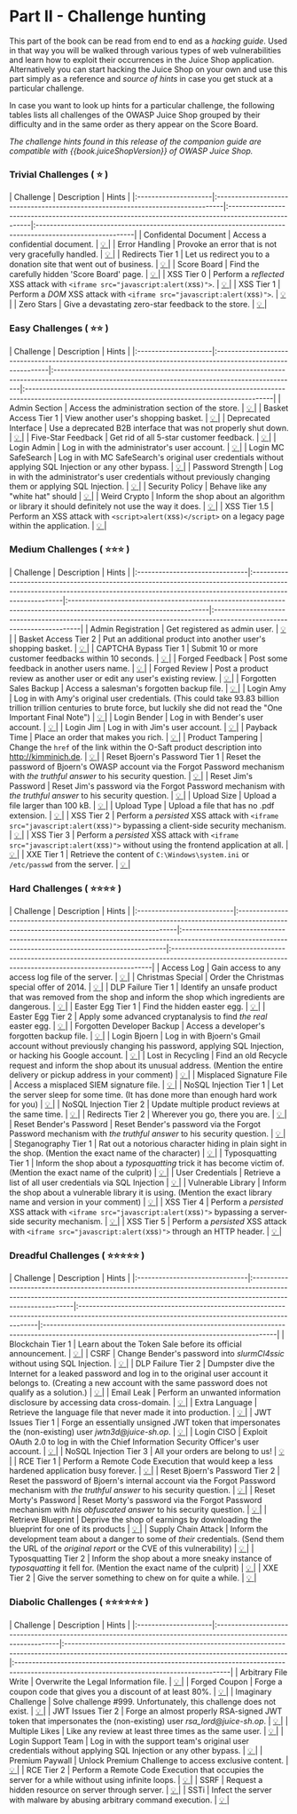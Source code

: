 # Part II - Challenge hunting

This part of the book can be read from end to end as a _hacking guide_.
Used in that way you will be walked through various types of web
vulnerabilities and learn how to exploit their occurrences in the Juice
Shop application. Alternatively you can start hacking the Juice Shop on
your own and use this part simply as a reference and _source of hints_
in case you get stuck at a particular challenge.

In case you want to look up hints for a particular challenge, the
following tables lists all challenges of the OWASP Juice Shop grouped by
their difficulty and in the same order as thery appear on the Score
Board.

_The challenge hints found in this release of the companion guide are
compatible with {{book.juiceShopVersion}} of OWASP Juice Shop._

### Trivial Challenges (  :star:  )

| Challenge            | Description                                                                     | Hints                                                                                                                                                                |
|:---------------------|:--------------------------------------------------------------------------------|:----------------------------------------------------------------------------------------------------|:---------------------------------------------------------------------------------------------------------|
| Confidental Document | Access a confidential document.                                                 | [  :bulb:  ](sensitive-data-exposure.md#access-a-confidential-document)                             | 
| Error Handling       | Provoke an error that is not very gracefully handled.                           | [  :bulb:  ](security-misconfiguration.md#provoke-an-error-that-is-not-very-gracefully-handled)     | 
| Redirects Tier 1     | Let us redirect you to a donation site that went out of business.               | [  :bulb:  ](forgotten-content.md#let-us-redirect-you-to-a-donation-site-that-went-out-of-business) | 
| Score Board          | Find the carefully hidden 'Score Board' page.                                   | [  :bulb:  ](score-board.md#find-the-carefully-hidden-score-board-page)                             | 
| XSS Tier 0           | Perform a _reflected_ XSS attack with `<iframe src="javascript:alert(`xss`)">`. | [  :bulb:  ](xss.md#perform-a-reflected-xss-attack)                                                 | 
| XSS Tier 1           | Perform a _DOM_ XSS attack with `<iframe src="javascript:alert(`xss`)">`.       | [  :bulb:  ](xss.md#perform-a-dom-xss-attack)                                                       | 
| Zero Stars           | Give a devastating zero-star feedback to the store.                             | [  :bulb:  ](improper-input-validation.md#give-a-devastating-zero-star-feedback-to-the-store)       | 

### Easy Challenges (  :star::star:  )

| Challenge            | Description                                                                                                  | Hints                                                                                                                                                                                                                                                                                        |
|:---------------------|:-------------------------------------------------------------------------------------------------------------|:--------------------------------------------------------------------------------------------------------------------------------------------------|:---------------------------------------------------------------------------------------------------------------------------------------------------|
| Admin Section        | Access the administration section of the store.                                 | [  :bulb:  ](broken-access-control.md#access-the-administration-section-of-the-store)               | 
| Basket Access Tier 1 | View another user's shopping basket.                                                                         | [  :bulb:  ](broken-access-control.md#view-another-users-shopping-basket)                                                                         | 
| Deprecated Interface | Use a deprecated B2B interface that was not properly shut down.                                              | [  :bulb:  ](forgotten-content.md#use-a-deprecated-b2b-interface-that-was-not-properly-shut-down)                                                 | 
| Five-Star Feedback   | Get rid of all 5-star customer feedback.                                                                     | [  :bulb:  ](broken-access-control.md#get-rid-of-all-5-star-customer-feedback)                                                                    | 
| Login Admin          | Log in with the administrator's user account.                                                                | [  :bulb:  ](injection.md#log-in-with-the-administrators-user-account)                                                                            | 
| Login MC SafeSearch  | Log in with MC SafeSearch's original user credentials without applying SQL Injection or any other bypass.    | [  :bulb:  ](sensitive-data-exposure.md#log-in-with-mc-safesearchs-original-user-credentials)                                                     | 
| Password Strength    | Log in with the administrator's user credentials without previously changing them or applying SQL Injection. | [  :bulb:  ](broken-authentication.md#log-in-with-the-administrators-user-credentials-without-previously-changing-them-or-applying-sql-injection) | 
| Security Policy      | Behave like any "white hat" should                                                                           | [  :bulb:  ](roll-your-own-security.md#behave-like-any-white-hat-should)                                                                          | 
| Weird Crypto         | Inform the shop about an algorithm or library it should definitely not use the way it does.                  | [  :bulb:  ](sensitive-data-exposure.md#inform-the-shop-about-an-algorithm-or-library-it-should-definitely-not-use-the-way-it-does)               | 
| XSS Tier 1.5         | Perform an XSS attack with `<script>alert(`xss`)</script>` on a legacy page within the application.          | [  :bulb:  ](xss.md#perform-an-xss-attack-on-a-legacy-page-within-the-application)                                                                | 

### Medium Challenges (  :star::star::star:  )

| Challenge                      | Description                                                                                                                                                                          | Hints                                                                                                                                                                                                                              |
|:-------------------------------|:-------------------------------------------------------------------------------------------------------------------------------------------------------------------------------------|:---------------------------------------------------------------------------------------------------------------------|:----------------------------------------------------------------------------------------------------------------------|
| Admin Registration             | Get registered as admin user.                                                                                                                                                        | [  :bulb:  ](improper-input-validation.md#get-registered-as-admin-user)                                              | 
| Basket Access Tier 2           | Put an additional product into another user's shopping basket.                                                                                                                       | [  :bulb:  ](broken-access-control.md#put-an-additional-product-into-another-users-shopping-basket)                  | 
| CAPTCHA Bypass Tier 1          | Submit 10 or more customer feedbacks within 10 seconds.                                                                                                                              | [  :bulb:  ](roll-your-own-security.md#submit-10-or-more-customer-feedbacks-within-10-seconds)                       | 
| Forged Feedback                | Post some feedback in another users name.                                                                                                                                            | [  :bulb:  ](broken-access-control.md#post-some-feedback-in-another-users-name)                                      | 
| Forged Review                  | Post a product review as another user or edit any user's existing review.                                                                                                            | [  :bulb:  ](broken-access-control.md#post-a-product-review-as-another-user-or-edit-any-users-existing-review)       | 
| Forgotten Sales Backup         | Access a salesman's forgotten backup file.                                                                                                                                           | [  :bulb:  ](security-misconfiguration.md#access-a-salesmans-forgotten-backup-file)                                  | 
| Login Amy                      | Log in with Amy's original user credentials. (This could take 93.83 billion trillion trillion centuries to brute force, but luckily she did not read the "One Important Final Note") | [  :bulb:  ](sensitive-data-exposure.md#log-in-with-amys-original-user-credentials)                                  | 
| Login Bender                   | Log in with Bender's user account.                                                                                                                                                   | [  :bulb:  ](injection.md#log-in-with-benders-user-account)                                                          | 
| Login Jim                      | Log in with Jim's user account.                                                                                                                                                      | [  :bulb:  ](injection.md#log-in-with-jims-user-account)                                                             | 
| Payback Time                   | Place an order that makes you rich.                                                                                                                                                  | [  :bulb:  ](improper-input-validation.md#place-an-order-that-makes-you-rich)                                        | 
| Product Tampering              | Change the `href` of the link within the O-Saft product description into http://kimminich.de.                                                                                        | [  :bulb:  ](broken-access-control.md#change-the-href-of-the-link-within-the-o-saft-product-description)             | 
| Reset Bjoern's Password Tier 1 | Reset the password of Bjoern's OWASP account via the Forgot Password mechanism with _the truthful answer_ to his security question.                                                  | [  :bulb:  ](broken-authentication.md#reset-the-password-of-bjoerns-owasp-account-via-the-forgot-password-mechanism) | 
| Reset Jim's Password           | Reset Jim's password via the Forgot Password mechanism with _the truthful answer_ to his security question.                                                                          | [  :bulb:  ](broken-authentication.md#reset-jims-password-via-the-forgot-password-mechanism)                         | 
| Upload Size                    | Upload a file larger than 100 kB.                                                                                                                                                    | [  :bulb:  ](improper-input-validation.md#upload-a-file-larger-than-100-kb)                                          | 
| Upload Type                    | Upload a file that has no .pdf extension.                                                                                                                                            | [  :bulb:  ](improper-input-validation.md#upload-a-file-that-has-no-pdf-extension)                                   | 
| XSS Tier 2                     | Perform a _persisted_ XSS attack with `<iframe src="javascript:alert(`xss`)">` bypassing a client-side security mechanism.                                                           | [  :bulb:  ](xss.md#perform-a-persisted-xss-attack-bypassing-a-client-side-security-mechanism)                       | 
| XSS Tier 3                     | Perform a _persisted_ XSS attack with `<iframe src="javascript:alert(`xss`)">` without using the frontend application at all.                                                        | [  :bulb:  ](xss.md#perform-a-persisted-xss-attack-without-using-the-frontend-application-at-all)                    | 
| XXE Tier 1                     | Retrieve the content of `C:\Windows\system.ini` or `/etc/passwd` from the server.                                                                                                    | [  :bulb:  ](xxe.md#retrieve-the-content-of-cwindowssystemini-or-etcpasswd-from-the-server)                          | 

### Hard Challenges (  :star::star::star::star:  )

| Challenge                  | Description                                                                                                                                | Hints                                                                                                                                                                                                                                                                                                |
|:---------------------------|:-------------------------------------------------------------------------------------------------------------------------------------------|:-------------------------------------------------------------------------------------------------------------------------------------------------------|:------------------------------------------------------------------------------------------------------------------------------------------------------|
| Access Log                 | Gain access to any access log file of the server.                                                                                          | [  :bulb:  ](sensitive-data-exposure.md#gain-access-to-any-access-log-file-of-the-server)                                                              | 
| Christmas Special          | Order the Christmas special offer of 2014.                                                                                                 | [  :bulb:  ](injection.md#order-the-christmas-special-offer-of-2014)                                                                                   |
| DLP Failure Tier 1         | Identify an unsafe product that was removed from the shop and inform the shop which ingredients are dangerous.                             | [  :bulb:  ](sensitive-data-exposure.md#identify-an-unsafe-product-that-was-removed-from-the-shop-and-inform-the-shop-which-ingredients-are-dangerous) | 
| Easter Egg Tier 1          | Find the hidden easter egg.                                                                                                                | [  :bulb:  ](roll-your-own-security.md#find-the-hidden-easter-egg)                                                                                     | 
| Easter Egg Tier 2          | Apply some advanced cryptanalysis to find _the real_ easter egg.                                                                           | [  :bulb:  ](security-through-obscurity.md#apply-some-advanced-cryptanalysis-to-find-the-real-easter-egg)                                              | 
| Forgotten Developer Backup | Access a developer's forgotten backup file.                                                                                                | [  :bulb:  ](roll-your-own-security.md#access-a-developers-forgotten-backup-file)                                                                      | 
| Login Bjoern               | Log in with Bjoern's Gmail account without previously changing his password, applying SQL Injection, or hacking his Google account.        | [  :bulb:  ](broken-authentication.md#log-in-with-bjoerns-gmail-account)                                                                               | 
| Lost in Recycling          | Find an old Recycle request and inform the shop about its unusual address. (Mention the entire delivery or pickup address in your comment) | [  :bulb:  ](injection.md#find-an-old-recycle-request-and-inform-the-shop-about-its-unusual-address)                                                   | 
| Misplaced Signature File   | Access a misplaced SIEM signature file.                                                                                                    | [  :bulb:  ](roll-your-own-security.md#access-a-misplaced-siem-signature-file)                                                                         | 
| NoSQL Injection Tier 1     | Let the server sleep for some time. (It has done more than enough hard work for you)                                                       | [  :bulb:  ](injection.md#let-the-server-sleep-for-some-time)                                                                                          | 
| NoSQL Injection Tier 2     | Update multiple product reviews at the same time.                                                                                          | [  :bulb:  ](injection.md#update-multiple-product-reviews-at-the-same-time)                                                                            | 
| Redirects Tier 2           | Wherever you go, there you are.                                                                                                            | [  :bulb:  ](roll-your-own-security.md#wherever-you-go-there-you-are)                                                                                  | 
| Reset Bender's Password    | Reset Bender's password via the Forgot Password mechanism with _the truthful answer_ to his security question.                             | [  :bulb:  ](broken-authentication.md#reset-benders-password-via-the-forgot-password-mechanism)                                                        | 
| Steganography Tier 1       | Rat out a notorious character hiding in plain sight in the shop. (Mention the exact name of the character)                                 | [  :bulb:  ](security-through-obscurity.md#rat-out-a-notorious-character-hiding-in-plain-sight-in-the-shop)                                            | 
| Typosquatting Tier 1       | Inform the shop about a _typosquatting_ trick it has become victim of. (Mention the exact name of the culprit)                             | [  :bulb:  ](vulnerable-components.md#inform-the-shop-about-a-typosquatting-trick-it-has-become-victim-of)                                             | 
| User Credentials           | Retrieve a list of all user credentials via SQL Injection                                                                                  | [  :bulb:  ](injection.md#retrieve-a-list-of-all-user-credentials-via-sql-injection)                                                                   | 
| Vulnerable Library         | Inform the shop about a vulnerable library it is using. (Mention the exact library name and version in your comment)                       | [  :bulb:  ](vulnerable-components.md#inform-the-shop-about-a-vulnerable-library-it-is-using)                                                          | 
| XSS Tier 4                 | Perform a _persisted_ XSS attack with `<iframe src="javascript:alert(`xss`)">` bypassing a server-side security mechanism.                 | [  :bulb:  ](xss.md#perform-a-persisted-xss-attack-bypassing-a-server-side-security-mechanism)                                                         | 
| XSS Tier 5                 | Perform a _persisted_ XSS attack with `<iframe src="javascript:alert(`xss`)">` through an HTTP header.                                     | [  :bulb:  ](xss.md#perform-a-persisted-xss-attack-through-an-http-header)                                                                             | 

### Dreadful Challenges (  :star::star::star::star::star:  )

| Challenge                      | Description                                                                                                                                                                             | Hints                                                                                                                                                                                                                                                                                  |
|:-------------------------------|:----------------------------------------------------------------------------------------------------------------------------------------------------------------------------------------|:------------------------------------------------------------------------------------------------------------------------------------------------|:-----------------------------------------------------------------------------------------------------------------------------------------------|
| Blockchain Tier 1              | Learn about the Token Sale before its official announcement.                                                                                                                            | [  :bulb:  ](security-through-obscurity.md#learn-about-the-token-sale-before-its-official-announcement)                                         | 
| CSRF                           | Change Bender's password into _slurmCl4ssic_ without using SQL Injection.                                                                                                               | [  :bulb:  ](broken-authentication.md#change-benders-password-into-slurmcl4ssic-without-using-sql-injection-or-forgot-password)                 | 
| DLP Failure Tier 2             | Dumpster dive the Internet for a leaked password and log in to the original user account it belongs to. (Creating a new account with the same password does not qualify as a solution.) | [  :bulb:  ](sensitive-data-exposure.md#dumpster-dive-the-internet-for-a-leaked-password-and-log-in-to-the-original-user-account-it-belongs-to) | 
| Email Leak                     | Perform an unwanted information disclosure by accessing data cross-domain.                                                                                                              | [  :bulb:  ](sensitive-data-exposure.md#perform-an-unwanted-information-disclosure-by-accessing-data-cross-domain)                              | 
| Extra Language                 | Retrieve the language file that never made it into production.                                                                                                                          | [  :bulb:  ](forgotten-content.md#retrieve-the-language-file-that-never-made-it-into-production)                                                | 
| JWT Issues Tier 1              | Forge an essentially unsigned JWT token that impersonates the (non-existing) user _jwtn3d@juice-sh.op_.                                                                                 | [  :bulb:  ](vulnerable-components.md#forge-an-essentially-unsigned-jwt-token)                                                                  | 
| Login CISO                     | Exploit OAuth 2.0 to log in with the Chief Information Security Officer's user account.                                                                                                 | [  :bulb:  ](broken-authentication.md#exploit-oauth-20-to-log-in-with-the-cisos-user-account)                                                   | 
| NoSQL Injection Tier 3         | All your orders are belong to us!                                                                                                                                                       | [  :bulb:  ](injection.md#all-your-orders-are-belong-to-us)                                                                                     | 
| RCE Tier 1                     | Perform a Remote Code Execution that would keep a less hardened application busy forever.                                                                                               | [  :bulb:  ](insecure-deserialization.md#perform-a-remote-code-execution-that-would-keep-a-less-hardened-application-busy-forever)              | 
| Reset Bjoern's Password Tier 2 | Reset the password of Bjoern's internal account via the Forgot Password mechanism with _the truthful answer_ to his security question.                                                  | [  :bulb:  ](broken-authentication.md#reset-the-password-of-bjoerns-internal-account-via-the-forgot-password-mechanism)                         | 
| Reset Morty's Password         | Reset Morty's password via the Forgot Password mechanism with _his obfuscated answer_ to his security question.                                                                         | [  :bulb:  ](security-misconfiguration.md#reset-mortys-password-via-the-forgot-password-mechanism)                                              | 
| Retrieve Blueprint             | Deprive the shop of earnings by downloading the blueprint for one of its products                                                                                                       | [  :bulb:  ](forgotten-content.md#deprive-the-shop-of-earnings-by-downloading-the-blueprint-for-one-of-its-products)                            | 
| Supply Chain Attack            | Inform the development team about a danger to some of _their_ credentials. (Send them the URL of the _original report_ or the CVE of this vulnerability)                                | [  :bulb:  ](broken-authentication.md#inform-the-development-team-about-a-danger-to-some-of-their-credentials)                                  | 
| Typosquatting Tier 2           | Inform the shop about a more sneaky instance of _typosquatting_ it fell for. (Mention the exact name of the culprit)                                                                    | [  :bulb:  ](vulnerable-components.md#inform-the-shop-about-a-more-sneaky-instance-of-typosquatting-it-fell-for)                                | 
| XXE Tier 2                     | Give the server something to chew on for quite a while.                                                                                                                                 | [  :bulb:  ](xxe.md#give-the-server-something-to-chew-on-for-quite-a-while)                                                                     |

### Diabolic Challenges (  :star::star::star::star::star::star:  )

| Challenge            | Description                                                                                                     | Hints                                                                                                                                                                                                                                                                         |
|:---------------------|:----------------------------------------------------------------------------------------------------------------|:--------------------------------------------------------------------------------------------------------------------------------------------|:------------------------------------------------------------------------------------------------------------------------------------------|
| Arbitrary File Write | Overwrite the Legal Information file.                                                                           | [  :bulb:  ](vulnerable-components.md#overwrite-the-legal-information-file)                                                                 | 
| Forged Coupon        | Forge a coupon code that gives you a discount of at least 80%.                                                  | [  :bulb:  ](sensitive-data-exposure.md#forge-a-coupon-code-that-gives-you-a-discount-of-at-least-80)                                       | 
| Imaginary Challenge  | Solve challenge #999. Unfortunately, this challenge does not exist.                                             | [  :bulb:  ](sensitive-data-exposure.md#solve-challenge-999)                                                                                |
| JWT Issues Tier 2    | Forge an almost properly RSA-signed JWT token that impersonates the (non-existing) user _rsa_lord@juice-sh.op_. | [  :bulb:  ](vulnerable-components.md#forge-an-almost-properly-rsa-signed-jwt-token)                                                        | 
| Multiple Likes       | Like any review at least three times as the same user.                                                          | [  :bulb:  ](race-condition.md#like-any-review-at-least-three-times-as-the-same-user)                                                       | 
| Login Support Team   | Log in with the support team's original user credentials without applying SQL Injection or any other bypass.    | [  :bulb:  ](security-misconfiguration.md#log-in-with-the-support-teams-original-user-credentials)                                          | 
| Premium Paywall      | Unlock Premium Challenge to access exclusive content.                                                           | [  :bulb:  ](sensitive-data-exposure.md#unlock-premium-challenge-to-access-exclusive-content)                                               | 
| RCE Tier 2           | Perform a Remote Code Execution that occupies the server for a while without using infinite loops.              | [  :bulb:  ](insecure-deserialization.md#perform-a-remote-code-execution-that-occupies-the-server-for-a-while-without-using-infinite-loops) | 
| SSRF                 | Request a hidden resource on server through server.                                                             | [  :bulb:  ](broken-access-control.md#request-a-hidden-resource-on-server-through-server)                                                   | 
| SSTi                 | Infect the server with malware by abusing arbitrary command execution.                                          | [  :bulb:  ](injection.md#infect-the-server-with-malware-by-abusing-arbitrary-command-execution)                                            | 
